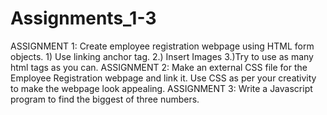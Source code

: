 # Assignments_1-3
ASSIGNMENT 1: Create employee registration webpage using HTML form objects. 1) Use linking anchor tag. 2.) Insert Images 3.)Try to use as many  html tags as you can.
ASSIGNMENT 2: Make an external CSS file for the Employee Registration webpage and link it. Use CSS as per your creativity to make the webpage look appealing.
ASSIGNMENT 3: Write a Javascript program to find the biggest of three numbers.
